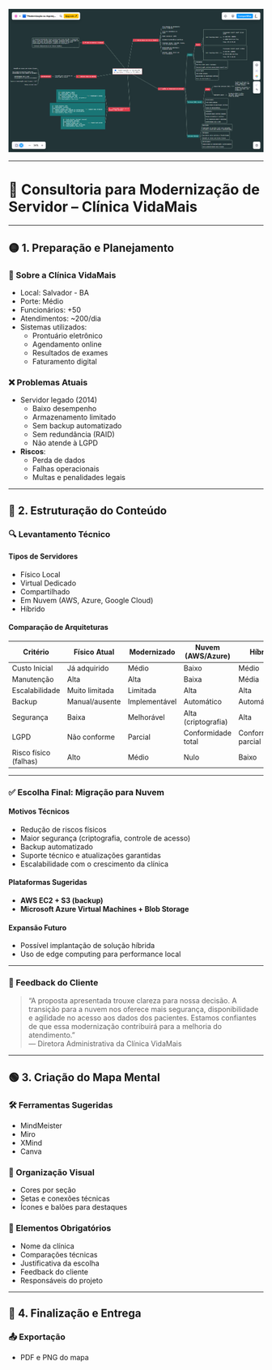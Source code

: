
![Mapa Mental](Mapa%20Mental/image.png)

---

# 🔧 Consultoria para Modernização de Servidor – Clínica VidaMais

---

## 🟡 1. Preparação e Planejamento

### 📍 Sobre a Clínica VidaMais
- Local: Salvador - BA  
- Porte: Médio  
- Funcionários: +50  
- Atendimentos: ~200/dia  
- Sistemas utilizados:
  - Prontuário eletrônico
  - Agendamento online
  - Resultados de exames
  - Faturamento digital

### ❌ Problemas Atuais
- Servidor legado (2014)
  - Baixo desempenho
  - Armazenamento limitado
  - Sem backup automatizado
  - Sem redundância (RAID)
  - Não atende à LGPD
- **Riscos**:
  - Perda de dados
  - Falhas operacionais
  - Multas e penalidades legais

---

## 🔵 2. Estruturação do Conteúdo

### 🔍 Levantamento Técnico

#### Tipos de Servidores
- Físico Local
- Virtual Dedicado
- Compartilhado
- Em Nuvem (AWS, Azure, Google Cloud)
- Híbrido

#### Comparação de Arquiteturas

| Critério                 | Físico Atual       | Modernizado        | Nuvem (AWS/Azure)  | Híbrido                |
|--------------------------|--------------------|---------------------|---------------------|------------------------|
| Custo Inicial            | Já adquirido       | Médio               | Baixo               | Médio                  |
| Manutenção               | Alta               | Alta                | Baixa               | Média                  |
| Escalabilidade           | Muito limitada     | Limitada            | Alta                | Alta                   |
| Backup                   | Manual/ausente     | Implementável       | Automático          | Automático             |
| Segurança                | Baixa              | Melhorável          | Alta (criptografia) | Alta                   |
| LGPD                     | Não conforme       | Parcial             | Conformidade total  | Conformidade parcial   |
| Risco físico (falhas)    | Alto               | Médio               | Nulo                | Baixo                  |

---

### ✅ Escolha Final: Migração para Nuvem

#### Motivos Técnicos
- Redução de riscos físicos
- Maior segurança (criptografia, controle de acesso)
- Backup automatizado
- Suporte técnico e atualizações garantidas
- Escalabilidade com o crescimento da clínica

#### Plataformas Sugeridas
- **AWS EC2 + S3 (backup)**
- **Microsoft Azure Virtual Machines + Blob Storage**

#### Expansão Futuro
- Possível implantação de solução híbrida
- Uso de edge computing para performance local

---

### 💬 Feedback do Cliente

> “A proposta apresentada trouxe clareza para nossa decisão. A transição para a nuvem nos oferece mais segurança, disponibilidade e agilidade no acesso aos dados dos pacientes. Estamos confiantes de que essa modernização contribuirá para a melhoria do atendimento.”  
> — Diretora Administrativa da Clínica VidaMais

---

## 🟢 3. Criação do Mapa Mental

### 🛠 Ferramentas Sugeridas
- MindMeister  
- Miro  
- XMind  
- Canva  

### 🧩 Organização Visual
- Cores por seção
- Setas e conexões técnicas
- Ícones e balões para destaques

### 📝 Elementos Obrigatórios
- Nome da clínica
- Comparações técnicas
- Justificativa da escolha
- Feedback do cliente
- Responsáveis do projeto

---

## 🔴 4. Finalização e Entrega

### 📤 Exportação
- PDF e PNG do mapa
